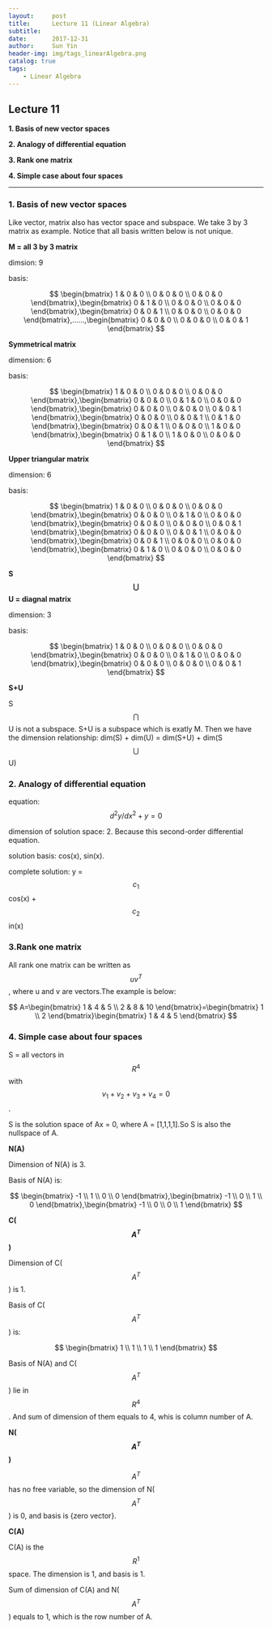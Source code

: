 ```yaml
---
layout:     post
title:      Lecture 11 (Linear Algebra)
subtitle:   
date:       2017-12-31
author:     Sun Yin
header-img: img/tags_linearAlgebra.png
catalog: true
tags:
    - Linear Algebra
---
```

## Lecture 11

**1. Basis of new vector spaces**

**2. Analogy of differential equation**

**3. Rank one matrix**

**4. Simple case about four spaces**

---

### 1. Basis of new vector spaces

Like vector, matrix also has vector space and subspace. We take 3 by 3 matrix as example. Notice that all basis written below is not unique.

**M = all 3 by 3 matrix**

dimsion: 9

basis: 

$$
\begin{bmatrix} 1 & 0 & 0 \\ 0 & 0 & 0 \\ 0 & 0 & 0 \end{bmatrix},\begin{bmatrix} 0 & 1 & 0 \\ 0 & 0 & 0 \\ 0 & 0 & 0 \end{bmatrix},\begin{bmatrix} 0 & 0 & 1 \\ 0 & 0 & 0 \\ 0 & 0 & 0 \end{bmatrix},......,\begin{bmatrix} 0 & 0 & 0 \\ 0 & 0 & 0 \\ 0 & 0 & 1 \end{bmatrix}
$$

**Symmetrical matrix**

dimension: 6

basis:

$$
\begin{bmatrix} 1 & 0 & 0 \\ 0 & 0 & 0 \\ 0 & 0 & 0 \end{bmatrix},\begin{bmatrix} 0 & 0 & 0 \\ 0 & 1 & 0 \\ 0 & 0 & 0 \end{bmatrix},\begin{bmatrix} 0 & 0 & 0 \\ 0 & 0 & 0 \\ 0 & 0 & 1 \end{bmatrix},\begin{bmatrix} 0 & 0 & 0 \\ 0 & 0 & 1 \\ 0 & 1 & 0 \end{bmatrix},\begin{bmatrix} 0 & 0 & 1 \\ 0 & 0 & 0 \\ 1 & 0 & 0 \end{bmatrix},\begin{bmatrix} 0 & 1 & 0 \\ 1 & 0 & 0 \\ 0 & 0 & 0 \end{bmatrix}
$$

**Upper triangular matrix**

dimension: 6

basis:

$$
\begin{bmatrix} 1 & 0 & 0 \\ 0 & 0 & 0 \\ 0 & 0 & 0 \end{bmatrix},\begin{bmatrix} 0 & 0 & 0 \\ 0 & 1 & 0 \\ 0 & 0 & 0 \end{bmatrix},\begin{bmatrix} 0 & 0 & 0 \\ 0 & 0 & 0 \\ 0 & 0 & 1 \end{bmatrix},\begin{bmatrix} 0 & 0 & 0 \\ 0 & 0 & 1 \\ 0 & 0 & 0 \end{bmatrix},\begin{bmatrix} 0 & 0 & 1 \\ 0 & 0 & 0 \\ 0 & 0 & 0 \end{bmatrix},\begin{bmatrix} 0 & 1 & 0 \\ 0 & 0 & 0 \\ 0 & 0 & 0 \end{bmatrix}
$$

**S$$\bigcup$$U = diagnal matrix**

dimension: 3

basis:

$$
\begin{bmatrix} 1 & 0 & 0 \\ 0 & 0 & 0 \\ 0 & 0 & 0 \end{bmatrix},\begin{bmatrix} 0 & 0 & 0 \\ 0 & 1 & 0 \\ 0 & 0 & 0 \end{bmatrix},\begin{bmatrix} 0 & 0 & 0 \\ 0 & 0 & 0 \\ 0 & 0 & 1 \end{bmatrix}
$$

**S+U**

S$$\bigcap$$U is not a subspace. S+U is a subspace which is exatly M.
Then we have the dimension relationship: dim(S) + dim(U) = dim(S+U) + dim(S$$\bigcup$$U)

### 2. Analogy of differential equation

equation: $${ { d }^{ 2 }y }/{ d{ x }^{ 2 } }+y=0$$

dimension of solution space: 2. Because this second-order differential equation.

solution basis: cos(x), sin(x).

complete solution: y = $${c}_{1}$$cos(x) + $${c}_{2}$$in(x)


### 3.Rank one matrix

All rank one matrix can be written as $$u{v}^{T}$$, where u and v are vectors.The example is below: 

$$
A=\begin{bmatrix} 1 & 4 & 5 \\ 2 & 8 & 10 \end{bmatrix}=\begin{bmatrix} 1 \\ 2 \end{bmatrix}\begin{bmatrix} 1 & 4 & 5 \end{bmatrix}
$$

### 4. Simple case about four spaces

S = all vectors in $${R}^{4}$$ with $${v}_{1}+{v}_{2}+{v}_{3}+{v}_{4}=0$$.

S is the solution space of Ax = 0, where A = [1,1,1,1].So S is also the nullspace of A.

**N(A)**

Dimension of N(A) is 3.

Basis of N(A) is:

$$
\begin{bmatrix} -1 \\ 1 \\ 0 \\ 0 \end{bmatrix},\begin{bmatrix} -1 \\ 0 \\ 1 \\ 0 \end{bmatrix},\begin{bmatrix} -1 \\ 0 \\ 0 \\ 1 \end{bmatrix}
$$

**C($${A}^{T}$$)**

Dimension of C($${A}^{T}$$) is 1.

Basis of C($${A}^{T}$$) is:

$$
\begin{bmatrix} 1 \\ 1 \\ 1 \\ 1 \end{bmatrix}
$$

Basis of N(A) and C($${A}^{T}$$) lie in $${R}^{4}$$. And sum of dimension of them equals to 4, whis is column number of A.

**N($${A}^{T}$$)**

$${A}^{T}$$ has no free variable, so the dimension of N($${A}^{T}$$) is 0, and basis is {zero vector}.

**C(A)**

C(A) is the $${R}^{1}$$ space. The dimension is 1, and basis is 1.

Sum of dimension of C(A) and N($${A}^{T}$$) equals to 1, which is the row number of A.




 





